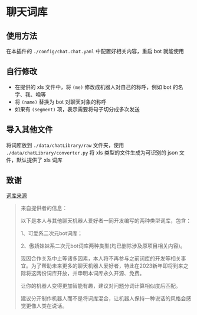 # 聊天词库

## 使用方法

在本插件的 `./config/chat.chat.yaml` 中配置好相关内容，重启 bot 就能使用

## 自行修改

-   在提供的 xls 文件中，将 `(me)` 修改成机器人对自己的称呼，例如 bot 的名字、我、咱等
-   将 `(name)` 替换为 bot 对聊天对象的称呼
-   如果有 `(segment)` 项，表示需要将句子切分成多次发送

## 导入其他文件

将词库放到 `./data/chatLibrary/raw` 文件夹，使用 `./data/chatLibrary/converter.py` 将 xls 类型的文件生成为可识别的 json 文件，默认提供了 xls 词库

## 致谢

[词库来源](https://mirai.mamoe.net/topic/1829/强大的二次元聊天机器人词库2w-词条-不定期更新)

>   来自提供者的信息：
>
>   以下是本人与其他聊天机器人爱好者一同开发编写的两种类型词库，包含：
>
>   1、可爱系二次元bot词库；
>
>   2、傲娇妹妹系二次元bot词库两种类型(均已删除涉及原项目相关内容)。
>
>   现因合作关系中止等诸多因素，本人将不再参与之前词库的开发等相关事宜。为了帮助未来更多的聊天机器人爱好者，特此在2023新年即将到来之际将这两份词库开放，并申明本词库永久开源、免费。
>
>   让你的机器人变得更加智能有趣，建议对问题分词计算相似度后匹配。
> 
>   建议分开制作机器人而不是将词库混合，让机器人保持一种说话的风格会感觉更像人类在说话。